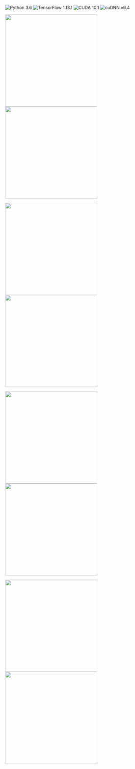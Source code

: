 ![Python 3.6](https://img.shields.io/badge/Python-3.6-blue.svg)
![TensorFlow 1.13.1](https://img.shields.io/badge/TensorFlow-1.13.1-green.svg)
![CUDA 10.1](https://img.shields.io/badge/CUDA-10.1-orange.svg)
![cuDNN v6.4](https://img.shields.io/badge/cuDNN-v6.4-red.svg)

<img src="https://github.com/nhduong/image_distortion/raw/master/1.gif" width="300"/> <img src="https://github.com/nhduong/image_distortion/raw/master/1_local.gif" width="300"/>    

<img src="https://github.com/nhduong/image_distortion/raw/master/2.gif" width="300"/> <img src="https://github.com/nhduong/image_distortion/raw/master/2_local.gif" width="300"/>    

<img src="https://github.com/nhduong/image_distortion/raw/master/3.gif" width="300"/> <img src="https://github.com/nhduong/image_distortion/raw/master/3_local.gif" width="300"/>    

<img src="https://github.com/nhduong/image_distortion/raw/master/4.gif" width="300"/> <img src="https://github.com/nhduong/image_distortion/raw/master/4_local.gif" width="300"/>    
